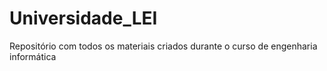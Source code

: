 # Universidade_LEI
Repositório com todos os materiais criados durante o curso de engenharia informática
